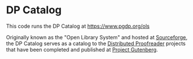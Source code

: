 # DP Catalog

This code runs the DP Catalog at https://www.pgdp.org/ols

Originally known as the "Open Library System" and hosted at
[Sourceforge](https://sourceforge.net/projects/openls/), the DP Catalog serves
as a catalog to the [Distributed Proofreader](https://www.pgdp.net) projects
that have been completed and published at
[Project Gutenberg](http://www.gutenberg.org/).
